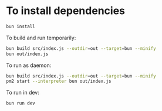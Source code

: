 # To install dependencies

```sh
bun install
```

To build and run temporarily:

```sh
bun build src/index.js --outdir=out --target=bun --minify
bun out/index.js
```

To run as daemon:

```sh
bun build src/index.js --outdir=out --target=bun --minify
pm2 start --interpreter bun out/index.js
```

To run in dev:

```sh
bun run dev
```
